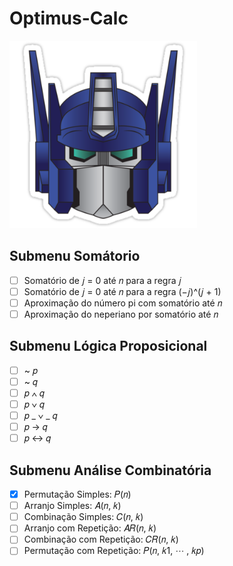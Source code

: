 # Optimus-Calc

<img width="300px" height="300px" src="./.github/optimus-prime.png" alt="optimus-prime">

## Submenu Somátorio

- [ ] Somatório de 𝑗 = 0 até 𝑛 para a regra 𝑗
- [ ] Somatório de 𝑗 = 0 até 𝑛 para a regra (−𝑗)^(𝑗 + 1)
- [ ] Aproximação do número pi com somatório até 𝑛
- [ ] Aproximação do neperiano por somatório até 𝑛

## Submenu Lógica Proposicional

- [ ] ~ 𝑝
- [ ] ~ 𝑞
- [ ] 𝑝 ∧ 𝑞
- [ ] 𝑝 ∨ 𝑞
- [ ] 𝑝 _ ∨ _ 𝑞
- [ ] 𝑝 → 𝑞
- [ ] 𝑝 ↔ 𝑞

## Submenu Análise Combinatória

- [x] Permutação Simples: 𝑃(𝑛)
- [ ] Arranjo Simples: 𝐴(𝑛, 𝑘)
- [ ] Combinação Simples: 𝐶(𝑛, 𝑘)
- [ ] Arranjo com Repetição: 𝐴𝑅(𝑛, 𝑘)
- [ ] Combinação com Repetição: 𝐶𝑅(𝑛, 𝑘)
- [ ] Permutação com Repetição: 𝑃(𝑛, 𝑘1, ⋯ , 𝑘𝑝)
